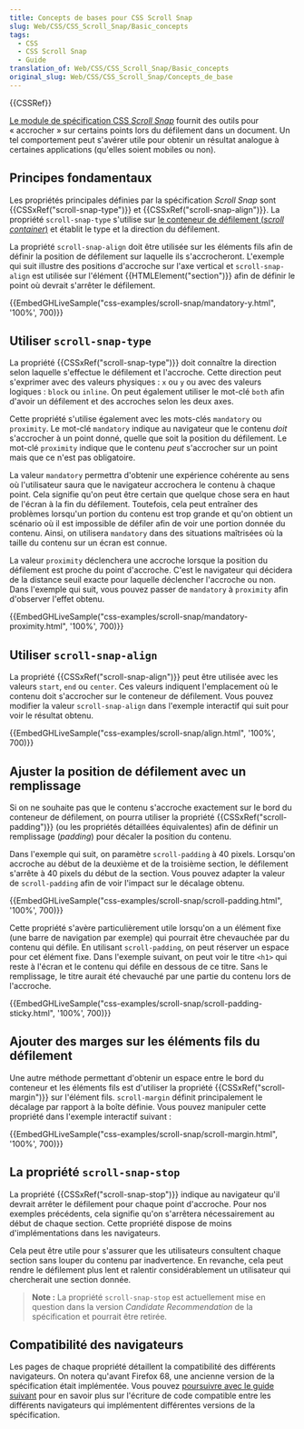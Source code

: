 ```yaml
---
title: Concepts de bases pour CSS Scroll Snap
slug: Web/CSS/CSS_Scroll_Snap/Basic_concepts
tags:
  - CSS
  - CSS Scroll Snap
  - Guide
translation_of: Web/CSS/CSS_Scroll_Snap/Basic_concepts
original_slug: Web/CSS/CSS_Scroll_Snap/Concepts_de_base
---
```

{{CSSRef}}

[Le module de spécification CSS _Scroll Snap_](https://drafts.csswg.org/css-scroll-snap-1/) fournit des outils pour « accrocher » sur certains points lors du défilement dans un document. Un tel comportement peut s'avérer utile pour obtenir un résultat analogue à certaines applications (qu'elles soient mobiles ou non).

## Principes fondamentaux

Les propriétés principales définies par la spécification _Scroll Snap_ sont {{CSSxRef("scroll-snap-type")}} et {{CSSxRef("scroll-snap-align")}}. La propriété `scroll-snap-type` s'utilise sur [le conteneur de défilement (_scroll container_)](/fr/docs/Glossary/Scroll_container) et établit le type et la direction du défilement.

La propriété `scroll-snap-align` doit être utilisée sur les éléments fils afin de définir la position de défilement sur laquelle ils s'accrocheront. L'exemple qui suit illustre des positions d'accroche sur l'axe vertical et `scroll-snap-align` est utilisée sur l'élément {{HTMLElement("section")}} afin de définir le point où devrait s'arrêter le défilement.

{{EmbedGHLiveSample("css-examples/scroll-snap/mandatory-y.html", '100%', 700)}}

## Utiliser `scroll-snap-type`

La propriété {{CSSxRef("scroll-snap-type")}} doit connaître la direction selon laquelle s'effectue le défilement et l'accroche. Cette direction peut s'exprimer avec des valeurs physiques : `x` ou `y` ou avec des valeurs logiques : `block` ou `inline`. On peut également utiliser le mot-clé `both` afin d'avoir un défilement et des accroches selon les deux axes.

Cette propriété s'utilise également avec les mots-clés `mandatory` ou `proximity`. Le mot-clé `mandatory` indique au navigateur que le contenu _doit_ s'accrocher à un point donné, quelle que soit la position du défilement. Le mot-clé `proximity` indique que le contenu _peut_ s'accrocher sur un point mais que ce n'est pas obligatoire.

La valeur `mandatory` permettra d'obtenir une expérience cohérente au sens où l'utilisateur saura que le navigateur accrochera le contenu à chaque point. Cela signifie qu'on peut être certain que quelque chose sera en haut de l'écran à la fin du défilement. Toutefois, cela peut entraîner des problèmes lorsqu'un portion du contenu est trop grande et qu'on obtient un scénario où il est impossible de défiler afin de voir une portion donnée du contenu. Ainsi, on utilisera `mandatory` dans des situations maîtrisées où la taille du contenu sur un écran est connue.

La valeur `proximity` déclenchera une accroche lorsque la position du défilement est proche du point d'accroche. C'est le navigateur qui décidera de la distance seuil exacte pour laquelle déclencher l'accroche ou non. Dans l'exemple qui suit, vous pouvez passer de `mandatory` à `proximity` afin d'observer l'effet obtenu.

{{EmbedGHLiveSample("css-examples/scroll-snap/mandatory-proximity.html", '100%', 700)}}

## Utiliser `scroll-snap-align`

La propriété {{CSSxRef("scroll-snap-align")}} peut être utilisée avec les valeurs `start`, `end` ou `center`. Ces valeurs indiquent l'emplacement où le contenu doit s'accrocher sur le conteneur de défilement. Vous pouvez modifier la valeur `scroll-snap-align` dans l'exemple interactif qui suit pour voir le résultat obtenu.

{{EmbedGHLiveSample("css-examples/scroll-snap/align.html", '100%', 700)}}

## Ajuster la position de défilement avec un remplissage

Si on ne souhaite pas que le contenu s'accroche exactement sur le bord du conteneur de défilement, on pourra utiliser la propriété {{CSSxRef("scroll-padding")}} (ou les propriétés détaillées équivalentes) afin de définir un remplissage (_padding_) pour décaler la position du contenu.

Dans l'exemple qui suit, on paramètre `scroll-padding` à 40 pixels. Lorsqu'on accroche au début de la deuxième et de la troisième section, le défilement s'arrête à 40 pixels du début de la section. Vous pouvez adapter la valeur de `scroll-padding` afin de voir l'impact sur le décalage obtenu.

{{EmbedGHLiveSample("css-examples/scroll-snap/scroll-padding.html", '100%', 700)}}

Cette propriété s'avère particulièrement utile lorsqu'on a un élément fixe (une barre de navigation par exemple) qui pourrait être chevauchée par du contenu qui défile. En utilisant `scroll-padding`, on peut réserver un espace pour cet élément fixe. Dans l'exemple suivant, on peut voir le titre `<h1>` qui reste à l'écran et le contenu qui défile en dessous de ce titre. Sans le remplissage, le titre aurait été chevauché par une partie du contenu lors de l'accroche.

{{EmbedGHLiveSample("css-examples/scroll-snap/scroll-padding-sticky.html", '100%', 700)}}

## Ajouter des marges sur les éléments fils du défilement

Une autre méthode permettant d'obtenir un espace entre le bord du conteneur et les éléments fils est d'utiliser la propriété {{CSSxRef("scroll-margin")}} sur l'élément fils. `scroll-margin` définit principalement le décalage par rapport à la boîte définie. Vous pouvez manipuler cette propriété dans l'exemple interactif suivant :

{{EmbedGHLiveSample("css-examples/scroll-snap/scroll-margin.html", '100%', 700)}}

## La propriété `scroll-snap-stop`

La propriété {{CSSxRef("scroll-snap-stop")}} indique au navigateur qu'il devrait arrêter le défilement pour chaque point d'accroche. Pour nos exemples précédents, cela signifie qu'on s'arrêtera nécessairement au début de chaque section. Cette propriété dispose de moins d'implémentations dans les navigateurs.

Cela peut être utile pour s'assurer que les utilisateurs consultent chaque section sans louper du contenu par inadvertence. En revanche, cela peut rendre le défilement plus lent et ralentir considérablement un utilisateur qui chercherait une section donnée.

> **Note :** La propriété `scroll-snap-stop` est actuellement mise en question dans la version _Candidate Recommendation_ de la spécification et pourrait être retirée.

## Compatibilité des navigateurs

Les pages de chaque propriété détaillent la compatibilité des différents navigateurs. On notera qu'avant Firefox 68, une ancienne version de la spécification était implémentée. Vous pouvez [poursuivre avec le guide suivant](/fr/docs/Web/CSS/CSS_Scroll_Snap/Browser_compat) pour en savoir plus sur l'écriture de code compatible entre les différents navigateurs qui implémentent différentes versions de la spécification.
